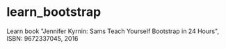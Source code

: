 # learn_bootstrap
Learn book "Jennifer Kyrnin: Sams Teach Yourself Bootstrap in 24 Hours", ISBN: 9672337045, 2016
